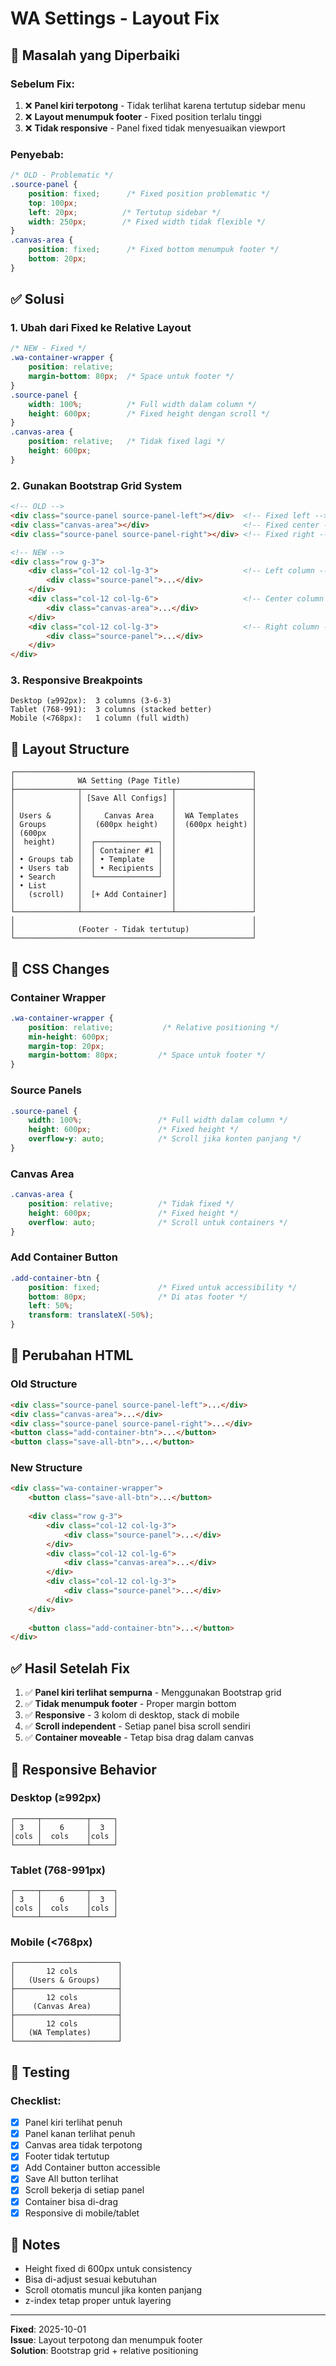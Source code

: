 # WA Settings - Layout Fix

## 🐛 Masalah yang Diperbaiki

### Sebelum Fix:
1. ❌ **Panel kiri terpotong** - Tidak terlihat karena tertutup sidebar menu
2. ❌ **Layout menumpuk footer** - Fixed position terlalu tinggi
3. ❌ **Tidak responsive** - Panel fixed tidak menyesuaikan viewport

### Penyebab:
```css
/* OLD - Problematic */
.source-panel {
    position: fixed;      /* Fixed position problematic */
    top: 100px;
    left: 20px;          /* Tertutup sidebar */
    width: 250px;        /* Fixed width tidak flexible */
}
.canvas-area {
    position: fixed;      /* Fixed bottom menumpuk footer */
    bottom: 20px;
}
```

## ✅ Solusi

### 1. **Ubah dari Fixed ke Relative Layout**
```css
/* NEW - Fixed */
.wa-container-wrapper {
    position: relative;
    margin-bottom: 80px;  /* Space untuk footer */
}
.source-panel {
    width: 100%;          /* Full width dalam column */
    height: 600px;        /* Fixed height dengan scroll */
}
.canvas-area {
    position: relative;   /* Tidak fixed lagi */
    height: 600px;
}
```

### 2. **Gunakan Bootstrap Grid System**
```html
<!-- OLD -->
<div class="source-panel source-panel-left"></div>  <!-- Fixed left -->
<div class="canvas-area"></div>                     <!-- Fixed center -->
<div class="source-panel source-panel-right"></div> <!-- Fixed right -->

<!-- NEW -->
<div class="row g-3">
    <div class="col-12 col-lg-3">                   <!-- Left column -->
        <div class="source-panel">...</div>
    </div>
    <div class="col-12 col-lg-6">                   <!-- Center column -->
        <div class="canvas-area">...</div>
    </div>
    <div class="col-12 col-lg-3">                   <!-- Right column -->
        <div class="source-panel">...</div>
    </div>
</div>
```

### 3. **Responsive Breakpoints**
```
Desktop (≥992px):  3 columns (3-6-3)
Tablet (768-991):  3 columns (stacked better)
Mobile (<768px):   1 column (full width)
```

## 📐 Layout Structure

```
┌─────────────────────────────────────────────────────┐
│              WA Setting (Page Title)                │
├──────────────┬────────────────────┬─────────────────┤
│              │ [Save All Configs] │                 │
│              │                    │                 │
│ Users &      │     Canvas Area    │  WA Templates   │
│ Groups       │   (600px height)   │  (600px height) │
│ (600px       │                    │                 │
│  height)     │  ┌──────────────┐  │                 │
│              │  │ Container #1 │  │                 │
│ • Groups tab │  │ • Template   │  │                 │
│ • Users tab  │  │ • Recipients │  │                 │
│ • Search     │  └──────────────┘  │                 │
│ • List       │                    │                 │
│   (scroll)   │  [+ Add Container] │                 │
│              │                    │                 │
└──────────────┴────────────────────┴─────────────────┘
│                                                     │
│              (Footer - Tidak tertutup)              │
└─────────────────────────────────────────────────────┘
```

## 🎨 CSS Changes

### Container Wrapper
```css
.wa-container-wrapper {
    position: relative;           /* Relative positioning */
    min-height: 600px;
    margin-top: 20px;
    margin-bottom: 80px;         /* Space untuk footer */
}
```

### Source Panels
```css
.source-panel {
    width: 100%;                 /* Full width dalam column */
    height: 600px;               /* Fixed height */
    overflow-y: auto;            /* Scroll jika konten panjang */
}
```

### Canvas Area
```css
.canvas-area {
    position: relative;          /* Tidak fixed */
    height: 600px;               /* Fixed height */
    overflow: auto;              /* Scroll untuk containers */
}
```

### Add Container Button
```css
.add-container-btn {
    position: fixed;             /* Fixed untuk accessibility */
    bottom: 80px;                /* Di atas footer */
    left: 50%;
    transform: translateX(-50%);
}
```

## 🔧 Perubahan HTML

### Old Structure
```html
<div class="source-panel source-panel-left">...</div>
<div class="canvas-area">...</div>
<div class="source-panel source-panel-right">...</div>
<button class="add-container-btn">...</button>
<button class="save-all-btn">...</button>
```

### New Structure
```html
<div class="wa-container-wrapper">
    <button class="save-all-btn">...</button>
    
    <div class="row g-3">
        <div class="col-12 col-lg-3">
            <div class="source-panel">...</div>
        </div>
        <div class="col-12 col-lg-6">
            <div class="canvas-area">...</div>
        </div>
        <div class="col-12 col-lg-3">
            <div class="source-panel">...</div>
        </div>
    </div>
    
    <button class="add-container-btn">...</button>
</div>
```

## ✅ Hasil Setelah Fix

1. ✅ **Panel kiri terlihat sempurna** - Menggunakan Bootstrap grid
2. ✅ **Tidak menumpuk footer** - Proper margin bottom
3. ✅ **Responsive** - 3 kolom di desktop, stack di mobile
4. ✅ **Scroll independent** - Setiap panel bisa scroll sendiri
5. ✅ **Container moveable** - Tetap bisa drag dalam canvas

## 📱 Responsive Behavior

### Desktop (≥992px)
```
┌─────┬──────────┬─────┐
│ 3   │    6     │  3  │
│cols │  cols    │cols │
└─────┴──────────┴─────┘
```

### Tablet (768-991px)
```
┌─────┬──────────┬─────┐
│ 3   │    6     │  3  │
│cols │  cols    │cols │
└─────┴──────────┴─────┘
```

### Mobile (<768px)
```
┌───────────────────────┐
│       12 cols         │
│   (Users & Groups)    │
├───────────────────────┤
│       12 cols         │
│    (Canvas Area)      │
├───────────────────────┤
│       12 cols         │
│   (WA Templates)      │
└───────────────────────┘
```

## 🚀 Testing

### Checklist:
- [x] Panel kiri terlihat penuh
- [x] Panel kanan terlihat penuh
- [x] Canvas area tidak terpotong
- [x] Footer tidak tertutup
- [x] Add Container button accessible
- [x] Save All button terlihat
- [x] Scroll bekerja di setiap panel
- [x] Container bisa di-drag
- [x] Responsive di mobile/tablet

## 📝 Notes

- Height fixed di 600px untuk consistency
- Bisa di-adjust sesuai kebutuhan
- Scroll otomatis muncul jika konten panjang
- z-index tetap proper untuk layering

---
**Fixed**: 2025-10-01  
**Issue**: Layout terpotong dan menumpuk footer  
**Solution**: Bootstrap grid + relative positioning

